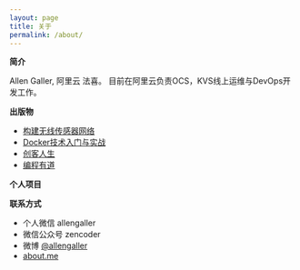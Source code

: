 ```yaml
---
layout: page
title: 关于
permalink: /about/
---
```


__简介__

Allen Galler, 阿里云 法喜。
目前在阿里云负责OCS，KVS线上运维与DevOps开发工作。

__出版物__

* [构建无线传感器网络](http://about.me/)
* [Docker技术入门与实战](http://about.me/)
* [创客人生](http://about.me/)
* [编程有道](http://about.me/)

__个人项目__


__联系方式__

* 个人微信 allengaller
* 微信公众号 zencoder
* 微博 [@allengaller](http://about.me/)
* [about.me](http://about.me/)